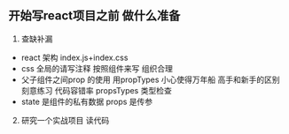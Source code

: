 ## 开始写react项目之前 做什么准备


1. 查缺补漏
 - react    架构 index.js+index.css
 - css 全局的请写注释  按照组件来写  组织合理
 - 父子组件之间prop 的使用  用propTypes 小心使得万年船
    高手和新手的区别  刻意练习 代码容错率
    propsTypes  类型检查  
 - state 是组件的私有数据  props  是传参
   
2. 研究一个实战项目  读代码

